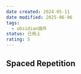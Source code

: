 ```yaml
---
date created: 2024-05-11
date modified: 2025-06-06
tags:
  - obsidian插件
status: 已用上
rating: 5
---
```


## Spaced Repetition
